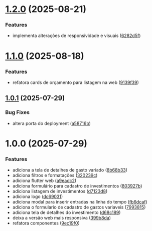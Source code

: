 # [1.2.0](https://gitlab.com/bruninho51/projeto-controle-gastos-flutter/compare/v1.1.0...v1.2.0) (2025-08-21)


### Features

* implementa alterações de responsividade e visuais ([6282d5f](https://gitlab.com/bruninho51/projeto-controle-gastos-flutter/commit/6282d5f48ebde2cad8c52a6f97931b7ca69403b2))

# [1.1.0](https://gitlab.com/bruninho51/projeto-controle-gastos-flutter/compare/v1.0.1...v1.1.0) (2025-08-18)


### Features

* refatora cards de orçamento para listagem na web ([9139f39](https://gitlab.com/bruninho51/projeto-controle-gastos-flutter/commit/9139f390f5dd1e8aeb7e0e91b0cbab2266f3b72b))

## [1.0.1](https://gitlab.com/bruninho51/projeto-controle-gastos-flutter/compare/v1.0.0...v1.0.1) (2025-07-29)


### Bug Fixes

* altera porta do deployment ([a58716b](https://gitlab.com/bruninho51/projeto-controle-gastos-flutter/commit/a58716b08695e7ecde42e23f439648df3259042f))

# 1.0.0 (2025-07-29)


### Features

* adiciona a tela de detalhes de gasto variado ([8b68b33](https://gitlab.com/bruninho51/projeto-controle-gastos-flutter/commit/8b68b33b758240a79b037c3cfe4bd4a211c171a2))
* adiciona filtros e formatações ([320239c](https://gitlab.com/bruninho51/projeto-controle-gastos-flutter/commit/320239c7351d770a12c70c3601a5dd14fd80be70))
* adiciona flutter web ([a9eadc2](https://gitlab.com/bruninho51/projeto-controle-gastos-flutter/commit/a9eadc224f623627911a024bf90d5cfe849a92f3))
* adiciona formulário para cadastro de investimentos ([803927b](https://gitlab.com/bruninho51/projeto-controle-gastos-flutter/commit/803927bc4bb1f9013d69474a39613a040acc1125))
* adiciona listagem de investimentos ([d7123d8](https://gitlab.com/bruninho51/projeto-controle-gastos-flutter/commit/d7123d8385cddaeb1097e296280f9bbaaa957cea))
* adiciona logo ([dc69031](https://gitlab.com/bruninho51/projeto-controle-gastos-flutter/commit/dc690312d3722bedadd510299d2ed36997fef106))
* adiciona modal para inserir entradas na linha do tempo ([fb6dcaf](https://gitlab.com/bruninho51/projeto-controle-gastos-flutter/commit/fb6dcaf011b0a8e7526e601be49470046c384f27))
* adiciona o formulario de cadastro de gastos variaveis ([7993815](https://gitlab.com/bruninho51/projeto-controle-gastos-flutter/commit/799381518e30c919f0fac4e136ab14353c5be635))
* adiciona tela de detalhes do investimento ([d68c189](https://gitlab.com/bruninho51/projeto-controle-gastos-flutter/commit/d68c1898050eb3165f17dfb52e57e0ac7c9de28e))
* deixa a versão web mais responsiva ([399b8da](https://gitlab.com/bruninho51/projeto-controle-gastos-flutter/commit/399b8da029aac6b8f8f57cccfea948714b38543f))
* refatora componentes ([9ec19f0](https://gitlab.com/bruninho51/projeto-controle-gastos-flutter/commit/9ec19f0c4ca5afb04ce669de4f654f331af06b61))
